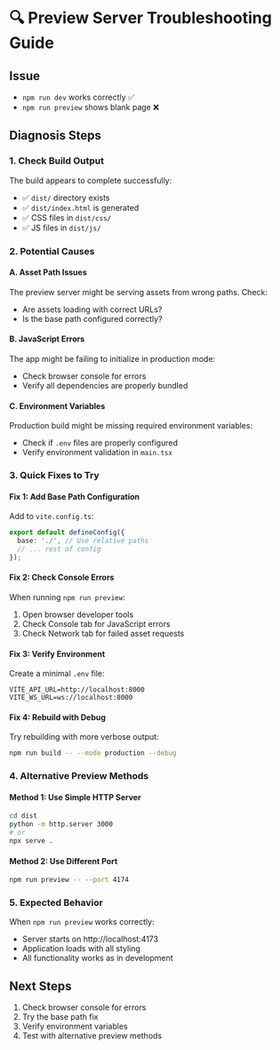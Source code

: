 # 🔍 Preview Server Troubleshooting Guide

## Issue

- `npm run dev` works correctly ✅
- `npm run preview` shows blank page ❌

## Diagnosis Steps

### 1. Check Build Output

The build appears to complete successfully:

- ✅ `dist/` directory exists
- ✅ `dist/index.html` is generated
- ✅ CSS files in `dist/css/`
- ✅ JS files in `dist/js/`

### 2. Potential Causes

#### A. Asset Path Issues

The preview server might be serving assets from wrong paths. Check:

- Are assets loading with correct URLs?
- Is the base path configured correctly?

#### B. JavaScript Errors

The app might be failing to initialize in production mode:

- Check browser console for errors
- Verify all dependencies are properly bundled

#### C. Environment Variables

Production build might be missing required environment variables:

- Check if `.env` files are properly configured
- Verify environment validation in `main.tsx`

### 3. Quick Fixes to Try

#### Fix 1: Add Base Path Configuration

Add to `vite.config.ts`:

```typescript
export default defineConfig({
  base: './', // Use relative paths
  // ... rest of config
});
```

#### Fix 2: Check Console Errors

When running `npm run preview`:

1. Open browser developer tools
2. Check Console tab for JavaScript errors
3. Check Network tab for failed asset requests

#### Fix 3: Verify Environment

Create a minimal `.env` file:

```
VITE_API_URL=http://localhost:8000
VITE_WS_URL=ws://localhost:8000
```

#### Fix 4: Rebuild with Debug

Try rebuilding with more verbose output:

```bash
npm run build -- --mode production --debug
```

### 4. Alternative Preview Methods

#### Method 1: Use Simple HTTP Server

```bash
cd dist
python -m http.server 3000
# or
npx serve .
```

#### Method 2: Use Different Port

```bash
npm run preview -- --port 4174
```

### 5. Expected Behavior

When `npm run preview` works correctly:

- Server starts on http://localhost:4173
- Application loads with all styling
- All functionality works as in development

## Next Steps

1. Check browser console for errors
2. Try the base path fix
3. Verify environment variables
4. Test with alternative preview methods
